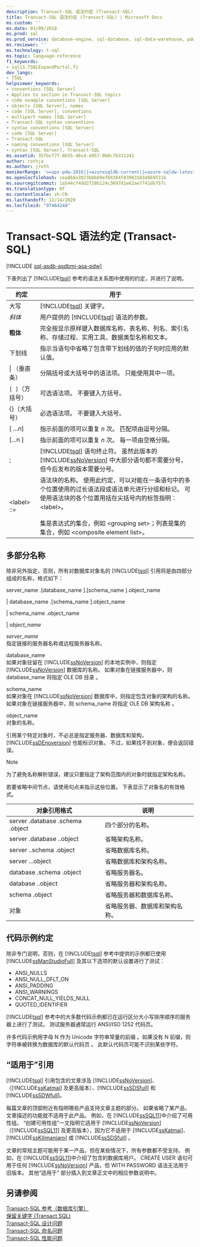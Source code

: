 ```yaml
---
description: Transact-SQL 语法约定 (Transact-SQL)
title: Transact-SQL 语法约定 (Transact-SQL) | Microsoft Docs
ms.custom: ''
ms.date: 03/09/2018
ms.prod: sql
ms.prod_service: database-engine, sql-database, sql-data-warehouse, pdw
ms.reviewer: ''
ms.technology: t-sql
ms.topic: language-reference
f1_keywords:
- sql13.TSQLExpandPortal.f1
dev_langs:
- TSQL
helpviewer_keywords:
- conventions [SQL Server]
- Applies to section in Transact-SQL topics
- code example conventions [SQL Server]
- objects [SQL Server], names
- code [SQL Server], conventions
- multipart names [SQL Server]
- Transact-SQL syntax conventions
- syntax conventions [SQL Server]
- code [SQL Server]
- Transact-SQL
- naming conventions [SQL Server]
- syntax [SQL Server], Transact-SQL
ms.assetid: 35fbcf7f-8b55-46cd-a957-9b8c7b311241
author: rothja
ms.author: jroth
monikerRange: '>=aps-pdw-2016||=azuresqldb-current||=azure-sqldw-latest||>=sql-server-2016||>=sql-server-linux-2017||=azuresqldb-mi-current'
ms.openlocfilehash: cea868a3023b8b69ef69384f03983183d869531b
ms.sourcegitcommit: 1a544cf4dd2720b124c3697d1e62ae7741db757c
ms.translationtype: HT
ms.contentlocale: zh-CN
ms.lasthandoff: 12/14/2020
ms.locfileid: "97464248"
---
```

# <a name="transact-sql-syntax-conventions-transact-sql"></a>Transact-SQL 语法约定 (Transact-SQL)
[!INCLUDE [sql-asdb-asdbmi-asa-pdw](../../includes/applies-to-version/sql-asdb-asdbmi-asa-pdw.md)]

下表列出了 [!INCLUDE[tsql](../../includes/tsql-md.md)] 参考的语法关系图中使用的约定，并进行了说明。  
  
|约定|用于|  
|----------------|--------------|  
|大写|[!INCLUDE[tsql](../../includes/tsql-md.md)] 关键字。|  
|_斜体_|用户提供的 [!INCLUDE[tsql](../../includes/tsql-md.md)] 语法的参数。|  
|**粗体**|完全按显示原样键入数据库名称、表名称、列名、索引名称、存储过程、实用工具、数据类型名称和文本。|  
|下划线|指示当语句中省略了包含带下划线的值的子句时应用的默认值。|  
|&#124; （垂直条）|分隔括号或大括号中的语法项。 只能使用其中一项。|  
|`[ ]`（方括号）|可选语法项。 不要键入方括号。|  
|{}（大括号）|必选语法项。 不要键入大括号。|  
|[  ..._n_]|指示前面的项可以重复 _n_ 次。 匹配项由逗号分隔。|  
|[...n  ]|指示前面的项可以重复 _n_ 次。 每一项由空格分隔。|  
|;|[!INCLUDE[tsql](../../includes/tsql-md.md)] 语句终止符。 虽然此版本的 [!INCLUDE[ssNoVersion](../../includes/ssnoversion-md.md)] 中大部分语句都不需要分号，但今后发布的版本需要分号。|  
|\<label> ::=|语法块的名称。 使用此约定，可以对能在一条语句中的多个位置使用的过长语法段或语法单元进行分组和标记。 可使用语法块的各个位置用括在尖括号内的标签指明：\<label>。<br /><br /> 集是表达式的集合，例如 \<grouping set>；列表是集的集合，例如 \<composite element list>。|  
  
## <a name="multipart-names"></a>多部分名称  
除非另外指定，否则，所有对数据库对象名的 [!INCLUDE[tsql](../../includes/tsql-md.md)] 引用将是由四部分组成的名称，格式如下：  
  
server\_name  .[database\_name  ].[schema\_name  ].object\_name  
  
| database\_name  .[schema\_name  ].object\_name  
 
| schema\_name  .object\_name  
  
| _object\_name_  
  
_server\_name_  
指定链接的服务器名称或远程服务器名称。  
  
database\_name  
如果对象驻留在 [!INCLUDE[ssNoVersion](../../includes/ssnoversion-md.md)] 的本地实例中，则指定 [!INCLUDE[ssNoVersion](../../includes/ssnoversion-md.md)] 数据库的名称。 如果对象在链接服务器中，则 database_name 将指定 OLE DB 目录  。  
  
schema\_name  
如果对象在 [!INCLUDE[ssNoVersion](../../includes/ssnoversion-md.md)] 数据库中，则指定包含对象的架构的名称。 如果对象在链接服务器中，则 schema_name 将指定 OLE DB 架构名称  。  
  
object\_name  
对象的名称。  
  
引用某个特定对象时，不必总是指定服务器、数据库和架构，[!INCLUDE[ssDEnoversion](../../includes/ssdenoversion-md.md)] 也能标识对象。 不过，如果找不到对象，便会返回错误。  
  
> [!NOTE]  
> 为了避免名称解析错误，建议只要指定了架构范围内的对象时就指定架构名称。  
  
若要省略中间节点，请使用句点来指示这些位置。 下表显示了对象名的有效格式。  
  
|对象引用格式|说明|  
|-----------------------------|-----------------|  
|server  .database  .schema  .object|四个部分的名称。|  
|server  .database  ..object|省略架构名称。|  
|server  ..schema  .object|省略数据库名称。|  
|server  ...object|省略数据库和架构名称。|  
|database  .schema  .object|省略服务器名。|  
|database  ..object|省略服务器和架构名称。|  
|schema  .object|省略服务器和数据库名称。|  
|对象|省略服务器、数据库和架构名称。|  
  
## <a name="code-example-conventions"></a>代码示例约定  
除非专门说明，否则，在 [!INCLUDE[tsql](../../includes/tsql-md.md)] 参考中提供的示例都已使用 [!INCLUDE[ssManStudioFull](../../includes/ssmanstudiofull-md.md)] 及其以下选项的默认设置进行了测试：  
  
-   ANSI_NULLS  
-   ANSI_NULL_DFLT_ON  
-   ANSI_PADDING  
-   ANSI_WARNINGS  
-   CONCAT_NULL_YIELDS_NULL  
-   QUOTED_IDENTIFIER  
  
[!INCLUDE[tsql](../../includes/tsql-md.md)] 参考中的大多数代码示例都已在运行区分大小写排序顺序的服务器上进行了测试。 测试服务器通常运行 ANSI/ISO 1252 代码页。  
  
许多代码示例用字母 N 作为 Unicode 字符串常量的前缀  。如果没有 N 前缀，则字符串被转换为数据库的默认代码页  。 此默认代码页可能不识别某些字符。  
  
## <a name="applies-to-references"></a>“适用于”引用  
[!INCLUDE[tsql](../../includes/tsql-md.md)] 引用包含的文章涉及 [!INCLUDE[ssNoVersion](../../includes/ssnoversion-md.md)]、（[!INCLUDE[ssKatmai](../../includes/sskatmai-md.md)] 及更高版本）、[!INCLUDE[ssSDSfull](../../includes/sssdsfull-md.md)] 和 [!INCLUDE[ssSDWfull](../../includes/sssdwfull-md.md)]。   

每篇文章的顶部附近有指明哪些产品支持文章主题的部分。 如果省略了某产品，文章描述的功能就不适用于此产品。 例如，在 [!INCLUDE[ssSQL11](../../includes/sssql11-md.md)]中介绍了可用性组。 “创建可用性组”一文指明它适用于 [!INCLUDE[ssNoVersion](../../includes/ssnoversion-md.md)]（[!INCLUDE[ssSQL11](../../includes/sssql11-md.md)] 及更高版本），因为它不适用于 [!INCLUDE[ssKatmai](../../includes/sskatmai-md.md)]、[!INCLUDE[ssKilimanjaro](../../includes/sskilimanjaro-md.md)] 或 [!INCLUDE[ssSDSfull](../../includes/sssdsfull-md.md)]  。  
  
文章的常规主题可能用于某一产品，但在某些情况下，所有参数都不受支持。 例如，在 [!INCLUDE[ssSQL11](../../includes/sssql11-md.md)]中介绍了包含的数据库用户。 CREATE USER  语句可用于任何 [!INCLUDE[ssNoVersion](../../includes/ssnoversion-md.md)] 产品，但 WITH PASSWORD  语法无法用于旧版本。 其他“适用于”  部分插入到文章正文中的相应参数说明中。  
  
## <a name="see-also"></a>另请参阅  
[Transact-SQL 参考（数据库引擎）](../language-reference.md)    
[保留关键字 (Transact SQL)](../../t-sql/language-elements/reserved-keywords-transact-sql.md)      
[Transact-SQL 设计问题](/previous-versions/visualstudio/visual-studio-2010/dd193411(v=vs.100))    
[Transact-SQL 命名问题](/previous-versions/visualstudio/visual-studio-2010/dd193246(v=vs.100))        
[Transact-SQL 性能问题](/previous-versions/visualstudio/visual-studio-2010/dd172117(v=vs.100))